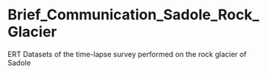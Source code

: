 # Brief_Communication_Sadole_Rock_Glacier
ERT Datasets of the time-lapse survey performed on the rock glacier of Sadole 

